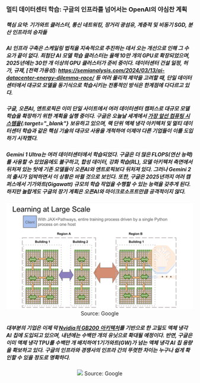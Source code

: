 ### 멀티 데이터센터 학습: 구글의 인프라를 넘어서는 OpenAI의 야심찬 계획 ###

##### <p color="green">핵심 요약: 기가와트 클러스터, 통신 네트워킹, 장거리 광섬유, 계층적 및 비동기 SGD, 분산 인프라의 승자들</p> #####

##### AI 인프라 구축은 스케일링 법칙을 지속적으로 추진하는 데서 오는 개선으로 인해 그 수요가 끝이 없다. 최첨단 AI 모델 학습 클러스터는 올해 10만 개의 GPU로 확장되었으며, 2025년에는 30만 개 이상의 GPU 클러스터가 준비 중이다. 데이터센터 건설 일정, 허가, 규제, [전력 가용성]: https://semianalysis.com/2024/03/13/ai-datacenter-energy-dilemma-race/ 등 여러 물리적 제약을 고려할 때, 단일 데이터센터에서 대규모 모델을 동기식으로 학습시키는 전통적인 방식은 한계점에 다다르고 있다. #####

##### 구글, 오픈AI, 앤트로픽은 이미 단일 사이트에서 여러 데이터센터 캠퍼스로 대규모 모델 학습을 확장하기 위한 계획을 실행 중이다. 구글은 오늘날 세계에서 [가장 앞선 컴퓨팅 시스템을](https://semianalysis.com/2023/04/12/google-ai-infrastructure-supremacy/){:target="_blank"} 보유하고 있으며, 랙 단위 액체 냉각 아키텍처 및 멀티 데이터센터 학습과 같은 핵심 기술의 대규모 사용을 개척하여 이제야 다른 기업들이 이를 도입하기 시작했다. #####

##### Gemini 1 Ultra는 여러 데이터센터에서 학습되었다. 구글은 더 많은 FLOPS(연산 능력)를 사용할 수 있었음에도 불구하고, 합성 데이터, 강화 학습(RL), 모델 아키텍처 측면에서 뒤처져 있는 탓에 기존 모델들이 오픈AI와 앤트로픽보다 뒤처져 있다. 그러나 Gemini 2의 출시가 임박하면서 이 상황은 바뀔 것으로 보인다. 또한, 구글은 2025년까지 여러 캠퍼스에서 기가와트(Gigawatt) 규모의 학습 작업을 수행할 수 있는 능력을 갖추게 된다. 하지만 놀랍게도 구글의 장기 계획은 오픈AI와 마이크로소프트만큼 공격적이지 않다. #####

<p align="center">
 <img src = "./scalinglaw-20241211/images01.png">
 <color="gray"> Source: Google</color>
</p>

##### 대부분의 기업은 이제 막 [Nvidia의 GB200 아키텍처](https://semianalysis.com/2024/07/17/gb200-hardware-architecture-and-component/)를 기반으로 한 고밀도 액체 냉각 AI 칩에 도입되고 있으며, 내년에는 수백만 개의 유닛으로 확대될 예정이다. 반면, 구글은 이미 액체 냉각 TPU를 수백만 개 배치하여 1기가와트(GW)가 넘는 액체 냉각 AI 칩 용량을 확보하고 있다. 구글의 인프라와 경쟁사의 인프라 간의 뚜렷한 차이는 누구나 쉽게 확인할 수 있을 정도로 명확하다.

<p align="center">
 <img src = "./scalinglaw-20241211/images01.xxx">
 <color="gray"> Source: Google</color>
</p>
